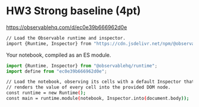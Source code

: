 # HW3 Strong baseline (4pt)

https://observablehq.com/d/ec0e39b666962d0e

~~~sh
// Load the Observable runtime and inspector.
import {Runtime, Inspector} from "https://cdn.jsdelivr.net/npm/@observablehq/runtime@4/dist/runtime.js";
~~~

 Your notebook, compiled as an ES module.
~~~js
import {Runtime, Inspector} from "@observablehq/runtime";
import define from "ec0e39b666962d0e";
~~~

~~~sh
// Load the notebook, observing its cells with a default Inspector that simply
// renders the value of every cell into the provided DOM node.
const runtime = new Runtime();
const main = runtime.module(notebook, Inspector.into(document.body));
~~~
